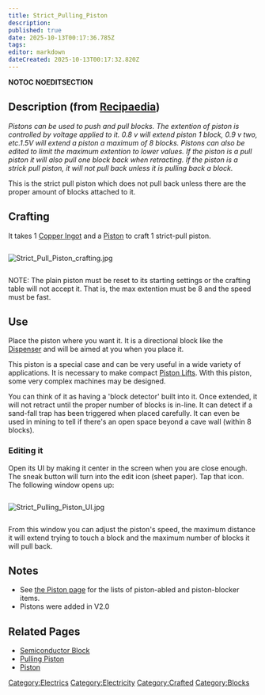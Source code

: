 ```yaml
---
title: Strict_Pulling_Piston
description: 
published: true
date: 2025-10-13T00:17:36.785Z
tags: 
editor: markdown
dateCreated: 2025-10-13T00:17:32.820Z
---
```


__NOTOC__ __NOEDITSECTION__

## Description (from [Recipaedia](Recipaedia "wikilink"))

*Pistons can be used to push and pull blocks. The extention of piston is
controlled by voltage applied to it. 0.8 v will extend piston 1 block,
0.9 v two, etc.1.5V will extend a piston a maximum of 8 blocks. Pistons
can also be edited to limit the maximum extention to lower values. If
the piston is a pull piston it will also pull one block back when
retracting. If the piston is a strick pull piston, it will not pull back
unless it is pulling back a block.*

This is the strict pull piston which does not pull back unless there are
the proper amount of blocks attached to it.

## Crafting

It takes 1 [Copper Ingot](Copper_Ingot "wikilink") and a
[Piston](Piston "wikilink") to craft 1 strict-pull piston.

<div style="overflow:hidden">

![Strict_Pull_Piston_crafting.jpg](Strict_Pull_Piston_crafting.jpg
"Strict_Pull_Piston_crafting.jpg")

</div>

NOTE: The plain piston must be reset to its starting settings or the
crafting table will not accept it. That is, the max extention must be 8
and the speed must be fast.

## Use

Place the piston where you want it. It is a directional block like the
[Dispenser](Dispenser "wikilink") and will be aimed at you when you
place it.

This piston is a special case and can be very useful in a wide variety
of applications. It is necessary to make compact [Piston
Lifts](Piston_Lifts "wikilink"). With this piston, some very complex
machines may be designed.

You can think of it as having a 'block detector' built into it. Once
extended, it will not retract until the proper number of blocks is
in-line. It can detect if a sand-fall trap has been triggered when
placed carefully. It can even be used in mining to tell if there's an
open space beyond a cave wall (within 8 blocks).

### Editing it

Open its UI by making it center in the screen when you are close enough.
The sneak button will turn into the edit icon (sheet paper). Tap that
icon. The following window opens up:

<div style="overflow:hidden">

![Strict_Pulling_Piston_UI.jpg](Strict_Pulling_Piston_UI.jpg
"Strict_Pulling_Piston_UI.jpg")

</div>

From this window you can adjust the piston's speed, the maximum distance
it will extend trying to touch a block and the maximum number of blocks
it will pull back.

## Notes

  - See [the Piston page](Piston#Moveable_Items_Lists "wikilink") for
    the lists of piston-abled and piston-blocker items.
  - Pistons were added in V2.0

## Related Pages

  - [Semiconductor Block](Semiconductor_Block "wikilink")
  - [Pulling Piston](Pulling_Piston "wikilink")
  - [Piston](Piston "wikilink")

[Category:Electrics](Category:Electrics "wikilink")
[Category:Electricity](Category:Electricity "wikilink")
[Category:Crafted](Category:Crafted "wikilink")
[Category:Blocks](Category:Blocks "wikilink")